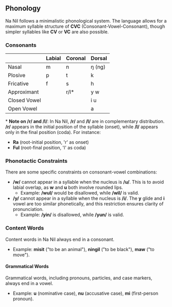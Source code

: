 ## Phonology

Na Nil follows a minimalistic phonological system. The language allows for a maximum syllable structure of **CVC** (Consonant-Vowel-Consonant), though simpler syllables like **CV** or **VC** are also possible.

### Consonants

|              | Labial | Coronal | Dorsal |
| ------------ | ------ | ------- | ------ |
| Nasal        | m      | n       | ŋ (ng) |
| Plosive      | p      | t       | k      |
| Fricative    | f      | s       | h      |
| Approximant  |        | r/l\*   | y w    |
| Closed Vowel |        |         | i u    |
| Open Vowel   |        |         | a      |

\* **Note on /r/ and /l/**: In Na Nil, **/r/** and **/l/** are in complementary distribution. **/r/** appears in the initial position of the syllable (onset), while **/l/** appears only in the final position (coda). For instance:

- **Ra** (root-initial position, 'r' as onset)
- **Ful** (root-final position, 'l' as coda)

### Phonotactic Constraints

There are some specific constraints on consonant-vowel combinations:

- **/w/** cannot appear in a syllable when the nucleus is **/u/**. This is to avoid labial overlap, as **w** and **u** both involve rounded lips.
  - Example: **/wul/** would be disallowed, while **/wil/** is valid.
- **/y/** cannot appear in a syllable when the nucleus is **/i/**. The **y** glide and **i** vowel are too similar phonetically, and this restriction ensures clarity of pronunciation.
  - Example: **/yin/** is disallowed, while **/yun/** is valid.

### Content Words

Content words in Na Nil always end in a consonant.

- Example: **misit** ("to be an animal"), **ningil** ("to be black"), **maw** ("to move").

#### Grammatical Words

Grammatical words, including pronouns, particles, and case markers, always end in a vowel.

- Example: **u** (nominative case), **nu** (accusative case), **mi** (first-person pronoun).
